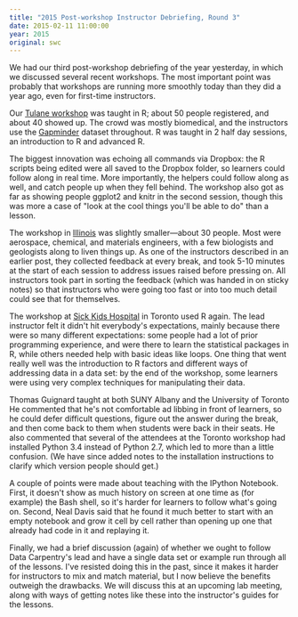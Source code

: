 ```yaml
---
title: "2015 Post-workshop Instructor Debriefing, Round 3"
date: 2015-02-11 11:00:00
year: 2015
original: swc
---
```

<p>
  We had our third post-workshop debriefing of the year yesterday,
  in which we discussed several recent workshops.
  The most important point was probably that
  workshops are running more smoothly today
  than they did a year ago,
  even for first-time instructors.
</p>
<p>
  Our <a href="http://naupaka.github.io/2015-01-26-tulane/">Tulane workshop</a>
  was taught in R;
  about 50 people registered, and about 40 showed up.
  The crowd was mostly biomedical,
  and the instructors use
  the <a href="http://www.gapminder.org/">Gapminder</a> dataset
  throughout. R was taught in 2 half day sessions, an introduction to R and advanced R.
</p>
<p>
  The biggest innovation was echoing all commands via Dropbox:
  the R scripts being edited were all saved to the Dropbox folder,
  so learners could follow along in real time.
  More importantly,
  the helpers could follow along as well,
  and catch people up when they fell behind.
  The workshop also got as far as showing people ggplot2 and knitr in the second session,
  though this was more a case of "look at the cool things you'll be able to do"
  than a lesson.
</p>
<p>
  The workshop in <a href="http://uiuc-cse.github.io/2015-01-29-uiuc/">Illinois</a>
  was slightly smaller&mdash;about 30 people.
  Most were aerospace, chemical, and materials engineers,
  with a few biologists and geologists along to liven things up.
  As one of the instructors described in
  an earlier post,
  they collected feedback at every break,
  and took 5-10 minutes at the start of each session
  to address issues raised
  before pressing on.
  All instructors took part in sorting the feedback
  (which was handed in on sticky notes)
  so that instructors who were going too fast or into too much detail
  could see that for themselves.
</p>
<p>
  The workshop at <a href="http://tomwright01.github.io/2015-01-29-sickkids/">Sick Kids Hospital</a>
  in Toronto used R again.
  The lead instructor felt it didn't hit everybody's expectations,
  mainly because there were so many different expectations:
  some people had a lot of prior programming experience,
  and were there to learn the statistical packages in R,
  while others needed help with basic ideas like loops.
  One thing that went really well was the introduction to R factors
  and different ways of addressing data in a data set:
  by the end of the workshop,
  some learners were using very complex techniques for manipulating their data.
</p>
<p>
  Thomas Guignard taught at both
  SUNY Albany
  and the University of Toronto
  He commented that he's not comfortable ad libbing in front of learners,
  so he could defer difficult questions,
  figure out the answer during the break,
  and then come back to them when students were back in their seats.
  He also commented that several of the attendees at the Toronto workshop
  had installed Python 3.4 instead of Python 2.7,
  which led to more than a little confusion.
  (We have since added notes to the installation instructions
  to clarify which version people should get.)
</p>
<p>
  A couple of points were made about teaching with the IPython Notebook.
  First,
  it doesn't show as much history on screen at one time as (for example) the Bash shell,
  so it's harder for learners to follow what's going on.
  Second,
  Neal Davis said that he found it much better to start with an empty notebook
  and grow it cell by cell
  rather than opening up one that already had code in it
  and replaying it.
</p>
<p>
  Finally,
  we had a brief discussion (again) of whether we ought to follow Data Carpentry's lead
  and have a single data set or example run through all of the lessons.
  I've resisted doing this in the past,
  since it makes it harder for instructors to mix and match material,
  but I now believe the benefits outweigh the drawbacks.
  We will discuss this at an upcoming lab meeting,
  along with ways of getting notes like these into the instructor's guides for the lessons.
</p>
